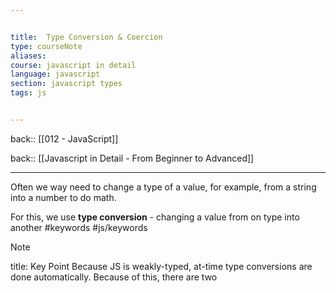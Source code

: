 ```yaml
---


title:  Type Conversion & Coercion
type: courseNote
aliases:
course: javascript in detail
language: javascript
section: javascript types
tags: js


---
```

back:: [[012 - JavaScript]]

back:: [[Javascript in Detail - From Beginner to Advanced]]


---

Often we way need to change a type of a value, for example, from a string into a number to do math.

For this, we use **type conversion** - changing a value from on type into another #keywords #js/keywords 

>[!note]
>title: Key Point
>Because JS is weakly-typed, at-time type conversions are done automatically. Because of this, there are two 